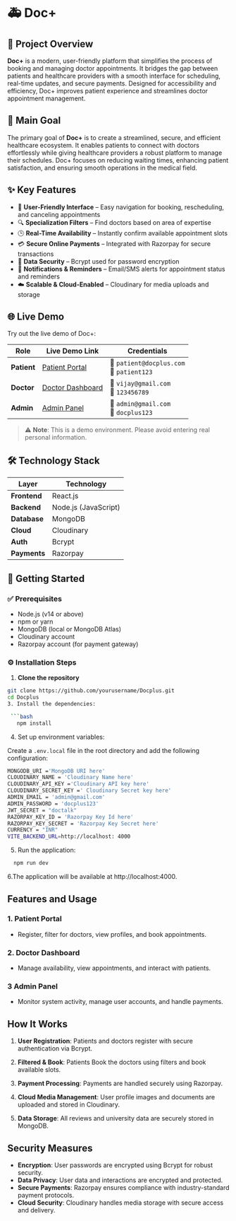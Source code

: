 # 🚑 Doc+

## 📝 Project Overview

**Doc+** is a modern, user-friendly platform that simplifies the process of booking and managing doctor appointments. It bridges the gap between patients and healthcare providers with a smooth interface for scheduling, real-time updates, and secure payments. Designed for accessibility and efficiency, Doc+ improves patient experience and streamlines doctor appointment management.

## 🎯 Main Goal

The primary goal of **Doc+** is to create a streamlined, secure, and efficient healthcare ecosystem. It enables patients to connect with doctors effortlessly while giving healthcare providers a robust platform to manage their schedules. Doc+ focuses on reducing waiting times, enhancing patient satisfaction, and ensuring smooth operations in the medical field.

## ✨ Key Features

- 🧭 **User-Friendly Interface** – Easy navigation for booking, rescheduling, and canceling appointments
- 🔍 **Specialization Filters** – Find doctors based on area of expertise
- 🕒 **Real-Time Availability** – Instantly confirm available appointment slots
- 💳 **Secure Online Payments** – Integrated with Razorpay for secure transactions
- 🔐 **Data Security** – Bcrypt used for password encryption
- 🔔 **Notifications & Reminders** – Email/SMS alerts for appointment status and reminders
- ☁️ **Scalable & Cloud-Enabled** – Cloudinary for media uploads and storage

## 🌐 Live Demo

Try out the live demo of Doc+:

| Role       | Live Demo Link                                 | Credentials                                        |
|------------|------------------------------------------------|---------------------------------------------------|
| **Patient**| [Patient Portal](https://docplus-user.vercel.app/)   | 📧 `patient@docplus.com` <br> 🔑 `patient123`     |
| **Doctor** | [Doctor Dashboard](https://docplus-admin.vercel.app/) | 📧 `vijay@gmail.com` <br> 🔑 `123456789`       |
| **Admin**  | [Admin Panel](https://docplus-admin.vercel.app/) | 📧 `admin@gmail.com` <br> 🔑 `docplus123`      |

> ⚠️ **Note**: This is a demo environment. Please avoid entering real personal information.

## 🛠 Technology Stack

| Layer        | Technology             |
|--------------|------------------------|
| **Frontend** | React.js               |
| **Backend**  | Node.js (JavaScript)   |
| **Database** | MongoDB                |
| **Cloud**    | Cloudinary             |
| **Auth**     | Bcrypt                 |
| **Payments** | Razorpay               |

## 🚀 Getting Started

### ✅ Prerequisites

- Node.js (v14 or above)
- npm or yarn
- MongoDB (local or MongoDB Atlas)
- Cloudinary account
- Razorpay account (for payment gateway)

### ⚙️ Installation Steps

1. **Clone the repository**
```bash
git clone https://github.com/yourusername/Docplus.git
cd Docplus
3. Install the dependencies:

 ```bash
   npm install
   ```
4. Set up environment variables:

Create a `.env.local` file in the root directory and add the following configuration:

```bash
MONGODB_URI ='MongoDB URI here'
CLOUDINARY_NAME = 'Cloudinary Name here'
CLOUDINARY_API_KEY ='Cloudinary API key here'
CLOUDINARY_SECRET_KEY =' Cloudinary Secret key here'
ADMIN_EMAIL = 'admin@gmail.com'
ADMIN_PASSWORD = 'docplus123'
JWT_SECRET = "doctalk"
RAZORPAY_KEY_ID = 'Razorpay Key Id here'
RAZORPAY_KEY_SECRET = 'Razorpay Key Secret here'
CURRENCY = "INR"
VITE_BACKEND_URL=http://localhost: 4000
```

5. Run the application:

 ```bash
   npm run dev
   ```
6.The application will be available at http://localhost:4000.

## Features and Usage

### 1. **Patient Portal**

   - Register, filter for doctors, view profiles, and book appointments.

### 2. **Doctor Dashboard**

   - Manage availability, view appointments, and interact with patients.

### 3 **Admin Panel**

   - Monitor system activity, manage user accounts, and handle payments.

## How It Works

1. **User Registration**: Patients and doctors register with secure authentication via Bcrypt.

2. **Filtered & Book**: Patients Book the doctors using filters and book available slots.

3. **Payment Processing**: Payments are handled securely using Razorpay.

4. **Cloud Media Management**: User profile images and documents are uploaded and stored in Cloudinary.

5. **Data Storage**: All reviews and university data are securely stored in MongoDB.

## Security Measures
- **Encryption**: User passwords are encrypted using Bcrypt for robust security.
- **Data Privacy**: User data and interactions are encrypted and protected.
- **Secure Payments**: Razorpay ensures compliance with industry-standard payment protocols.
- **Cloud Security**: Cloudinary handles media storage with secure access and delivery.

